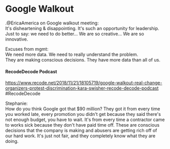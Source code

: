 # Google Walkout

.@EricaAmerica on Google walkout meeting:  
It's disheartening & disappointing.  It's such an opportunity for leadership. Just to say: we need to do better... We are so creative... We are so innovative.  

Excuses from mgmt:  
We need more data.  We need to really understand the problem.  
They are making conscious decisions.  They have more data than all of us. 

#### RecodeDecode Podcast
https://www.recode.net/2018/11/21/18105719/google-walkout-real-change-organizers-protest-discrimination-kara-swisher-recode-decode-podcast 
#RecodeDecode 

Stephanie:  
How do you think Google got that $90 million?  They got it from every time you worked late, every promotion you didn't get because they said there's not enough budget, you have to wait.  It's from every time a contractor came to works sick because they don't have paid time off.  These are conscious decisions that the company is making and abusers are getting rich off of our hard work.  It's just not fair, and they completely know what they are doing.  
